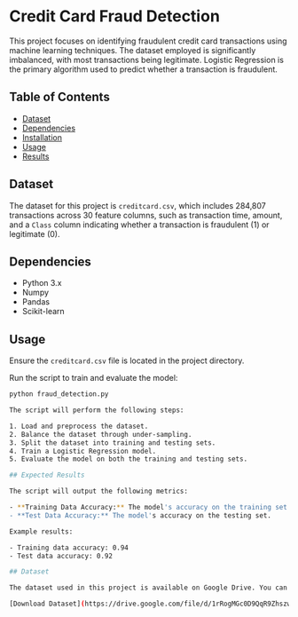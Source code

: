 # Credit Card Fraud Detection

This project focuses on identifying fraudulent credit card transactions using machine learning techniques. The dataset employed is significantly imbalanced, with most transactions being legitimate. Logistic Regression is the primary algorithm used to predict whether a transaction is fraudulent.

## Table of Contents
- [Dataset](#dataset)
- [Dependencies](#dependencies)
- [Installation](#installation)
- [Usage](#usage)
- [Results](#results)

## Dataset
The dataset for this project is `creditcard.csv`, which includes 284,807 transactions across 30 feature columns, such as transaction time, amount, and a `Class` column indicating whether a transaction is fraudulent (1) or legitimate (0).

## Dependencies
- Python 3.x
- Numpy
- Pandas
- Scikit-learn

## Usage
Ensure the `creditcard.csv` file is located in the project directory.

Run the script to train and evaluate the model:

```bash
python fraud_detection.py

The script will perform the following steps:

1. Load and preprocess the dataset.
2. Balance the dataset through under-sampling.
3. Split the dataset into training and testing sets.
4. Train a Logistic Regression model.
5. Evaluate the model on both the training and testing sets.

## Expected Results

The script will output the following metrics:

- **Training Data Accuracy:** The model's accuracy on the training set.
- **Test Data Accuracy:** The model's accuracy on the testing set.

Example results:

- Training data accuracy: 0.94
- Test data accuracy: 0.92

## Dataset

The dataset used in this project is available on Google Drive. You can download it using the following link:

[Download Dataset](https://drive.google.com/file/d/1rRogMGc0D9QqR9Zhszw54tBpsFG4gcNR/view?usp=sharing)
